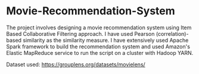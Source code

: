 # Movie-Recommendation-System

The project involves designing a movie recommendation system using Item Based Collaborative Filtering approach. I have used Pearson (correlation)-based similarity as the similarity measure. I have extensively used Apache Spark framework to build the recommendation system and used Amazon's Elastic MapReduce service to run the script on a cluster with Hadoop YARN. 

Dataset used: 
https://grouplens.org/datasets/movielens/
